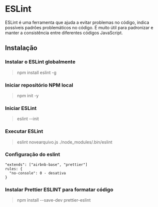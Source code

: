 # ESLint

ESLint é uma ferramenta que ajuda a evitar problemas no código, indica possíveis padrôes problemáticos no código. É muito útil para padronizar e manter a consistência entre diferentes códigos JavaScript.

## Instalação

### Instalar o ESLint globalmente

> npm install eslint -g

### Iniciar repositório NPM local

> npm init -y

### Iniciar ESLint

> eslint --init

### Executar ESLint

> eslint novearquivo.js
> ./node_modules/.bin/eslint

### Configuração do eslint

``` 
"extends": ["airbnb-base", "prettier"]
rules: {
  "no-console": 0 - desativa
}
```

### Instalar Prettier ESLINT para formatar código

> npm install --save-dev prettier-eslint
